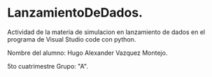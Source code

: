 # LanzamientoDeDados.
Actividad de la materia de simulacion en lanzamiento de dados en el programa de Visual Studio code con python.

Nombre del alumno: Hugo Alexander Vazquez Montejo.

5to cuatrimestre Grupo: "A".



